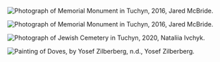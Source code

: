 ![Photograph of Memorial Monument in Tuchyn, 2016, Jared McBride.](/images/05/conclusion_01.jpg "Photograph of Memorial Monument in Tuchyn, 2016, Jared McBride.")

![Photograph of Memorial Monument in Tuchyn, 2016, Jared McBride.](/images/05/conclusion_02.jpg "Photograph of Memorial Monument in Tuchyn, 2016, Jared McBride.")

![Photograph of Jewish Cemetery in Tuchyn, 2020, Nataliia Ivchyk. ](/images/05/conclusion_03.jpg "Photograph of Jewish Cemetery in Tuchyn, 2020, Nataliia Ivchyk. ")

![](/images/05/conclusion_04.jpg "Painting of Doves, by Yosef Zilberberg, n.d., Yosef Zilberberg.")
